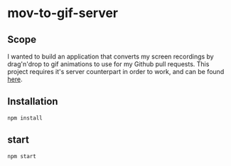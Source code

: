 # mov-to-gif-server

## Scope
I wanted to build an application that converts my screen recordings by drag'n'drop to gif animations to use for my Github pull requests.
This project requires it's server counterpart in order to work, and can be found [here](https://github.com/cristeaandrei95/mov-to-gif-server).

## Installation
`npm install`

## start
`npm start`
